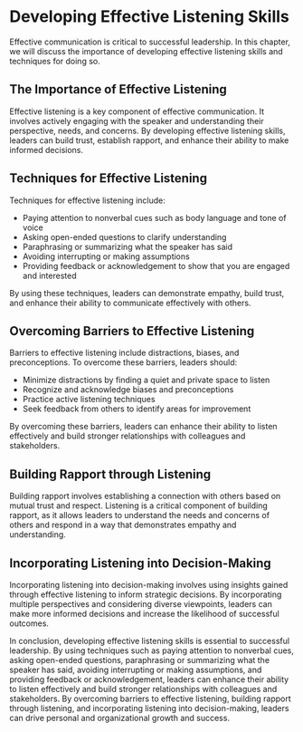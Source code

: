 Developing Effective Listening Skills
======================================================================

Effective communication is critical to successful leadership. In this chapter, we will discuss the importance of developing effective listening skills and techniques for doing so.

The Importance of Effective Listening
-------------------------------------

Effective listening is a key component of effective communication. It involves actively engaging with the speaker and understanding their perspective, needs, and concerns. By developing effective listening skills, leaders can build trust, establish rapport, and enhance their ability to make informed decisions.

Techniques for Effective Listening
----------------------------------

Techniques for effective listening include:

* Paying attention to nonverbal cues such as body language and tone of voice
* Asking open-ended questions to clarify understanding
* Paraphrasing or summarizing what the speaker has said
* Avoiding interrupting or making assumptions
* Providing feedback or acknowledgement to show that you are engaged and interested

By using these techniques, leaders can demonstrate empathy, build trust, and enhance their ability to communicate effectively with others.

Overcoming Barriers to Effective Listening
------------------------------------------

Barriers to effective listening include distractions, biases, and preconceptions. To overcome these barriers, leaders should:

* Minimize distractions by finding a quiet and private space to listen
* Recognize and acknowledge biases and preconceptions
* Practice active listening techniques
* Seek feedback from others to identify areas for improvement

By overcoming these barriers, leaders can enhance their ability to listen effectively and build stronger relationships with colleagues and stakeholders.

Building Rapport through Listening
----------------------------------

Building rapport involves establishing a connection with others based on mutual trust and respect. Listening is a critical component of building rapport, as it allows leaders to understand the needs and concerns of others and respond in a way that demonstrates empathy and understanding.

Incorporating Listening into Decision-Making
--------------------------------------------

Incorporating listening into decision-making involves using insights gained through effective listening to inform strategic decisions. By incorporating multiple perspectives and considering diverse viewpoints, leaders can make more informed decisions and increase the likelihood of successful outcomes.

In conclusion, developing effective listening skills is essential to successful leadership. By using techniques such as paying attention to nonverbal cues, asking open-ended questions, paraphrasing or summarizing what the speaker has said, avoiding interrupting or making assumptions, and providing feedback or acknowledgement, leaders can enhance their ability to listen effectively and build stronger relationships with colleagues and stakeholders. By overcoming barriers to effective listening, building rapport through listening, and incorporating listening into decision-making, leaders can drive personal and organizational growth and success.
